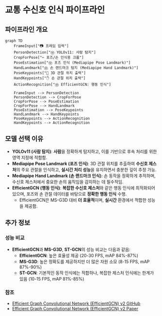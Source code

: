 
# 교통 수신호 인식 파이프라인

## 파이프라인 개요

```mermaid
graph TD
    FrameInput["📷 프레임 입력"]
    PersonDetection["Ⓜ️ YOLOv11: 사람 탐지"]
    CropForPose["✂️ 포즈/손 인식용 크롭"]
    PoseEstimation["Ⓜ️ 포즈 인식 (Mediapipe Pose Landmark)"]
    HandLandmark["Ⓜ️ 손 랜드마크 탐지 (Mediapipe Hand Landmark)"]
    PoseKeypoints["🦴 3D 관절 위치 출력"]
    HandKeypoints["✋ 손 관절 위치 출력"]
    ActionRecognition["Ⓜ️ EfficientGCN: 행동 인식"]

    FrameInput --> PersonDetection
    PersonDetection --> CropForPose
    CropForPose --> PoseEstimation
    CropForPose --> HandLandmark
    PoseEstimation --> PoseKeypoints
    HandLandmark --> HandKeypoints
    PoseKeypoints --> ActionRecognition
    HandKeypoints --> ActionRecognition
```

## 모델 선택 이유

- **YOLOv11 (사람 탐지)**: **사람**을 정확하게 탐지하고, 이를 기반으로 후속 처리를 위한 영역 지정에 적합함.
- **Mediapipe Pose Landmark (포즈 인식)**: 3D 관절 위치를 추출하여 **수신호 제스처**의 주요 관절을 인식하고, **실시간 처리 성능**을 유지하면서 충분한 깊이 추정 가능.
- **Mediapipe Hand Landmark (손 랜드마크 인식)**: 손 동작을 정확하게 추적하며, 수신호 제스처에서 중요한 손의 움직임을 감지하는 데 필수적임.
- **EfficientGCN (행동 인식)**: **복잡한 수신호 제스처**와 같은 행동 인식에 최적화되어 있으며, 포즈와 손 관절 데이터를 바탕으로 **정확한 행동 인식** 수행.
  - EfficientGCN은 MS-G3D 대비 **더 효율적**이며, **실시간** 환경에서 적합한 성능을 제공함.

## 추가 정보

### 성능 비교
- **EfficientGCN**과 **MS-G3D**, **ST-GCN**의 성능 비교는 다음과 같음:
    - **EfficientGCN**: 높은 효율성 제공 (20-30 FPS, mAP 84%-87%)
    - **MS-G3D**: 높은 정확도를 제공하지만 더 많은 자원 소모 (8-15 FPS, mAP 87%-90%)
    - **ST-GCN**: 기본적인 동작 인식에는 적합하나, 복잡한 제스처 인식에는 한계가 있음 (10-15 FPS, mAP 81%-85%)

### 참조
- [Efficient Graph Convolutional Network (EfficientGCN) v2 GitHub](https://github.com/attention-eq-everything/effgcn_cam)
- [Efficient Graph Convolutional Network (EfficientGCN) v2 Paper](https://arxiv.org/pdf/2106.15125)
